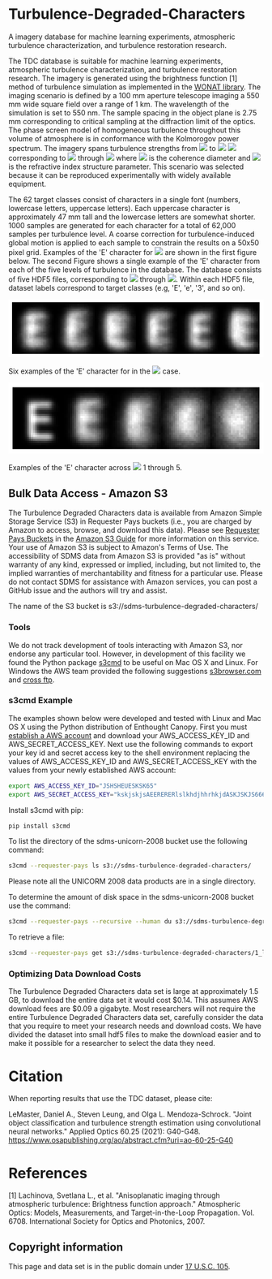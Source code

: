 # Turbulence-Degraded-Characters
A imagery database for machine learning experiments, atmospheric turbulence characterization, and turbulence restoration research.

The TDC database is suitable for machine learning experiments, atmospheric turbulence characterization, and turbulence restoration research. The imagery is generated using the brightness function [1] method of turbulence simulation as implemented in the [WONAT library](https://www.optonicus.com/portfolio/wavefront-beam-control-techniques/). The imaging scenario is defined by a 100 mm aperture telescope imaging a 550 mm wide square field over a range of 1 km.  The wavelength of the simulation is set to 550 nm.   The sample spacing in the object plane is 2.75 mm corresponding to critical sampling at the diffraction limit of the optics.    The phase screen model of homogeneous turbulence throughout this volume of atmosphere is in conformance with the Kolmorogov power spectrum.  The imagery spans turbulence strengths from <img src="https://render.githubusercontent.com/render/math?math=C_n^2 = 2.29\times 10^{-15}"> to <img src="https://render.githubusercontent.com/render/math?math=C_n^2 = 3.28 \times 10^{-14}"> <img src="https://render.githubusercontent.com/render/math?math=m^{-2/3}"> corresponding to <img src="https://render.githubusercontent.com/render/math?math=D/r_0=1"> through <img src="https://render.githubusercontent.com/render/math?math=D/r_0=5"> where <img src="https://render.githubusercontent.com/render/math?math=r_0"> is the coherence diameter and <img src="https://render.githubusercontent.com/render/math?math=C_n^2"> is the refractive index structure parameter.  This scenario was selected because it can be reproduced experimentally with widely available equipment.

The 62 target classes consist of characters in a single font (numbers, lowercase letters, uppercase letters).  Each uppercase character is approximately 47 mm tall and the lowercase letters are somewhat shorter.  1000 samples are generated for each character for a total of 62,000 samples per turbulence level.  A coarse correction for turbulence-induced global motion is applied to each sample to constrain the results on a 50x50 pixel grid.  Examples of the 'E' character for <img src="https://render.githubusercontent.com/render/math?math=D/r_0=2"> are shown in the first figure below.  The second Figure shows a single example of the 'E' character from each of the five levels of turbulence in the database.  The database consists of five HDF5 files, corresponding to <img src="https://render.githubusercontent.com/render/math?math=D/r_0=1"> through <img src="https://render.githubusercontent.com/render/math?math=D/r_0=5">.  Within each HDF5 file, dataset labels correspond to target classes (e.g, 'E', 'e', '3', and so on).

![Six examples of the 'E' character for in the D/r_0=2$ case.](pcAOP_Figure_1.png  "Six examples of the 'E' character for in the $D/r_0=2$ case.")

Six examples of the 'E' character for in the <img src="https://render.githubusercontent.com/render/math?math=D/r_0=2"> case.

![ Examples of the 'E' character across $D/r_0 = 1$ through $5$.](Figure_1b.png  " Examples of the 'E' character across $D/r_0 = 1$ through $5$.")

Examples of the 'E' character across <img src="https://render.githubusercontent.com/render/math?math=D/r_0 ="> 1 through 5.

## <a name="bulk_data_access"></a> Bulk Data Access - Amazon S3
<!-- This section is based on http://arxiv.org/help/bulk_data_s3 -->

The Turbulence Degraded Characters data is available from Amazon
Simple Storage Service (S3) in Requester Pays buckets (i.e., you are charged
by Amazon to access, browse, and download this data). Please see
<a href="http://docs.aws.amazon.com/AmazonS3/latest/dev/RequesterPaysBuckets.html">Requester Pays Buckets</a> in the <a href="http://docs.amazonwebservices.com/AmazonS3/latest/dev/">Amazon S3 Guide</a> for
more information on this service. Your use of Amazon S3 is subject to Amazon's
Terms of Use. The accessibility of SDMS data from Amazon S3 is provided "as is"
without warranty of any kind, expressed or implied, including, but not limited
to, the implied warranties of merchantability and fitness for a particular use.
Please do not contact SDMS for assistance with Amazon services, you can post
a GitHub issue and the authors will try and assist.

The name of the S3 bucket is s3://sdms-turbulence-degraded-characters/

### Tools

We do not track development of tools interacting with Amazon S3, nor endorse any
particular tool.  However, in development of this facility we found the Python
package <a href="http://s3tools.org/s3cmd">s3cmd</a> to be useful on Mac OS X
and Linux.  For Windows the AWS team provided the following suggestions
<a href="http://s3browser.com/requester-pays-buckets.php">s3browser.com</a> and
<a href="http://www.crossftp.com/amazon-s3-client.htm">cross ftp</a>.

### s3cmd Example

The examples shown below were developed and tested with Linux and Mac OS X
using the Python distribution of Enthought Canopy.  First you must  <a
href="http://docs.aws.amazon.com/AmazonS3/latest/gsg/SigningUpforS3.html">
establish a AWS account</a> and download your AWS_ACCESS_KEY_ID and
AWS_SECRET_ACCESS_KEY. Next use the following commands to export your key id and
secret access key to the shell environment replacing the values of
AWS_ACCESS_KEY_ID and AWS_SECRET_ACCESS_KEY with the values from your newly
established AWS account:

```bash
export AWS_ACCESS_KEY_ID="JSHSHEUESKSK65"
export AWS_SECRET_ACCESS_KEY="kskjskjsAEERERERlslkhdjhhrhkjdASKJSKJS666789"
```

Install s3cmd with pip:

```bash
pip install s3cmd
```

To list the directory of the sdms-unicorn-2008 bucket use the following command:

```bash
s3cmd --requester-pays ls s3://sdms-turbulence-degraded-characters/
```

Please note all the UNICORM 2008 data products are in a single directory.

To determine the amount of disk space in the sdms-unicorn-2008 bucket use the command:

```bash
s3cmd --requester-pays --recursive --human du s3://sdms-turbulence-degraded-characters/
```

To retrieve a file:

```bash
s3cmd --requester-pays get s3://sdms-turbulence-degraded-characters/1_labeled.hdf5
```


### Optimizing Data Download Costs

The  Turbulence Degraded Characters data set is large at approximately 1.5 GB, to download the entire
data set it would cost $0.14. This assumes AWS download fees are $0.09 a gigabyte.
Most researchers will not require the entire Turbulence Degraded Characters data set, carefully
consider the data that you require to meet your research needs and download
costs.  We have divided the dataset into small hdf5 files to make the download
easier and to make it possible for a researcher to select the data they need.

# Citation
When reporting results that use the TDC dataset, please cite:

LeMaster, Daniel A., Steven Leung, and Olga L. Mendoza-Schrock. "Joint object classification and turbulence strength estimation using convolutional neural networks." Applied Optics 60.25 (2021): G40-G48.
https://www.osapublishing.org/ao/abstract.cfm?uri=ao-60-25-G40
# References

[1] Lachinova, Svetlana L., et al. "Anisoplanatic imaging through atmospheric turbulence: Brightness function approach." Atmospheric Optics: Models, Measurements, and Target-in-the-Loop Propagation. Vol. 6708. International Society for Optics and Photonics, 2007.

## Copyright information

This page and data set is in the public domain under [17 U.S.C. 105](https://www.law.cornell.edu/uscode/text/17/105).
